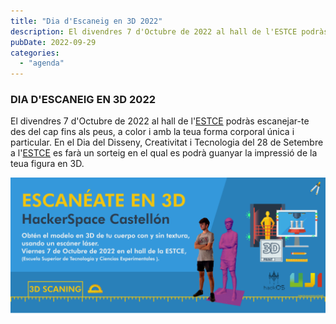 ```yaml
---
title: "Dia d'Escaneig en 3D 2022"
description: El divendres 7 d'Octubre de 2022 al hall de l'ESTCE podràs escanejar-te des del cap fins als peus, a color i amb la teua forma corporal única i particular.
pubDate: 2022-09-29
categories: 
  - "agenda"
---
```


### DIA D'ESCANEIG EN 3D 2022

El divendres 7 d'Octubre de 2022 al hall de l'[ESTCE](https://www.google.es/maps/place/Escuela+Superior+de+Tecnologia+I+Ciencias+Experimentales,+Avenguda+Avenida+de+Vicente+Sos+Baynat,+12006+Castell%C3%B3n+de+la+Plana,+Castell%C3%B3n/@39.9926864,-0.0678504,19z/data=!3m1!4b1!4m5!3m4!1s0xd5ffe0f98be12e9:0x4e7634c2c3b978b7!8m2!3d39.9926854!4d-0.0673032?shorturl=1) podràs escanejar-te des del cap fins als peus, a color i amb la teua forma corporal única i particular. En el Dia del Disseny, Creativitat i Tecnologia del 28 de Setembre a l'[ESTCE](https://www.google.es/maps/place/Escuela+Superior+de+Tecnologia+I+Ciencias+Experimentales,+Avenguda+Avenida+de+Vicente+Sos+Baynat,+12006+Castell%C3%B3n+de+la+Plana,+Castell%C3%B3n/@39.9926864,-0.0678504,19z/data=!3m1!4b1!4m5!3m4!1s0xd5ffe0f98be12e9:0x4e7634c2c3b978b7!8m2!3d39.9926854!4d-0.0673032?shorturl=1) es farà un sorteig en el qual es podrà guanyar la impressió de la teua figura en 3D.

 ![](images/BannerEscaneate3D-1024x450.png)
